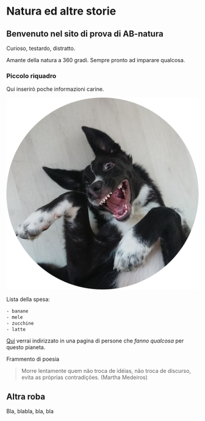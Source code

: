 # Natura ed altre storie
## Benvenuto nel sito di prova di AB-natura

Curioso, testardo, distratto. 

Amante della natura a 360 gradi. Sempre pronto ad imparare qualcosa.



### Piccolo riquadro


Qui inserirò poche informazioni carine.

![Sono Macchia di Merlot](MdM.png)

Lista della spesa:

	- banane
	- mele
	- zucchine
	- latte
	

[Qui](https://extinctionrebellion.it/) verrai indirizzato in una pagina di persone che *fanno qualcosa* per questo pianeta.

Frammento di poesia

> Morre lentamente quem não troca de idéias, 
> não troca de discurso, 
> evita as próprias contradições.
						(Martha Medeiros)
						
						
## Altra roba

Bla, blabla, bla, bla
